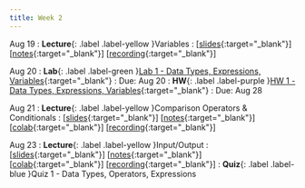 ```yaml
---
title: Week 2
---
```


Aug 19
: **Lecture**{: .label .label-yellow }Variables
  :  \[[slides](https://docs.google.com/presentation/d/1wwqJJ70nJ6n_Jv_Gh7rVSHor0_g8eFz-xJkGLC95uOY/edit#slide=id.g2f3cc6fb0f3_0_347){:target="_blank"}\] \[[notes](https://docs.google.com/document/d/1bmY-GUnuf9K2fbDmM68LsNaU43GJmiNq9TNaBJkxQAA/edit?usp=sharing){:target="_blank"}\] \[[recording](https://www.youtube.com/watch?v=FUvrfqzPyyo){:target="_blank"}\]

Aug 20
: **Lab**{: .label .label-green }[Lab 1 - Data Types, Expressions, Variables](https://edstem.org/us/courses/61483/lessons/113384){:target="_blank"}
  : Due: Aug 20
: **HW**{: .label .label-purple }[HW 1 - Data Types, Expressions, Variables](https://edstem.org/us/courses/61483/lessons/113377){:target="_blank"}
  : Due: Aug 28

Aug 21
: **Lecture**{: .label .label-yellow }Comparison Operators & Conditionals
  :  \[[slides](https://docs.google.com/presentation/d/10uku3ROeuCZun6UmnKGSUSEVv9lILjuIcu2h947AxuI/edit?usp=sharing){:target="_blank"}\] \[[notes](https://docs.google.com/document/d/1ZdGVH2_kITagHBxL96jVnbihhMeeuvW7Q3GhrpvfHEI/edit?usp=sharing){:target="_blank"}\] \[[colab](https://colab.research.google.com/drive/1H0QvCbgFhYbgfsfd3RYcCI6De22sHmvJ?usp=sharing){:target="_blank"}\] \[[recording](https://www.youtube.com/watch?v=Rkfw3N6KlaQ){:target="_blank"}\]

Aug 23
: **Lecture**{: .label .label-yellow }Input/Output
  : \[[slides](https://docs.google.com/presentation/d/1Q79hzR35WNKLQC2kKKYPv4R5u7CeRqP0BR5Tdb-8UkA/edit?usp=sharing){:target="_blank"}\] \[[notes](https://docs.google.com/document/d/15XbQj7HRXobjhTAgCjts7J6fbUgYAXjeGUA6UilnQWE/edit?usp=sharing){:target="_blank"}\] \[[colab](https://colab.research.google.com/drive/1xJsqk-5DVx5v-oWN4J9lG2HY6sW-4hcr?usp=sharing){:target="_blank"}\] \[[recording](https://www.youtube.com/watch?v=Bd7S3y9hwHs){:target="_blank"}\]
: **Quiz**{: .label .label-blue }Quiz 1 - Data Types, Operators, Expressions